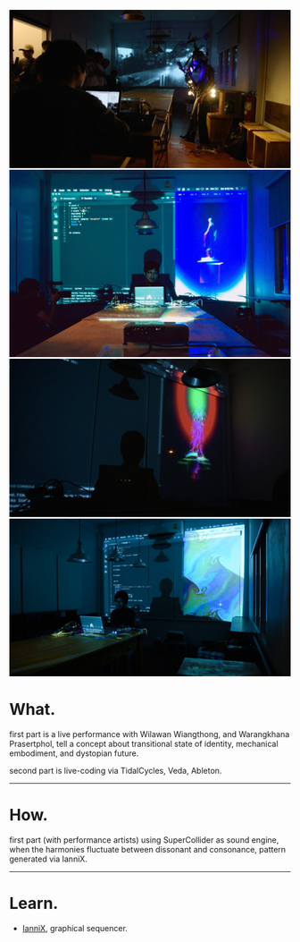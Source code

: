 ![home](../../assets/images/bkk-thru-poster/01.jpg)
![home](../../assets/images/bkk-thru-poster/02.jpg)
![home](../../assets/images/bkk-thru-poster/04.jpg)
![home](../../assets/images/bkk-thru-poster/05.jpg)



# What.

first part is a live performance with Wilawan Wiangthong, and Warangkhana Prasertphol, 
tell a concept about transitional state of identity, mechanical embodiment, and dystopian future.

second part is live-coding via TidalCycles, Veda, Ableton.

------

# How.

first part (with performance artists) using SuperCollider as sound engine, when the harmonies fluctuate between dissonant and consonance, pattern generated via IanniX.

------
# Learn.

- [IanniX](https://www.iannix.org/en/), graphical sequencer.
